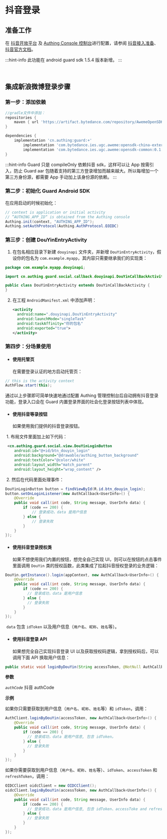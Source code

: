 # 抖音登录

<LastUpdated/>

## 准备工作

在 [抖音开放平台](https://developer.open-douyin.com/) 及 [Authing Console 控制台](https://authing.cn/)进行配置，请参阅 [抖音接入准备](../../../guides/connections/social/douyin-mobile/README.md)、[抖音官方文档](https://developer.open-douyin.com/docs/resource/zh-CN/dop/develop/sdk/mobile-app/permission/android/permission-develop-guide)。

:::hint-info
此功能在 android guard sdk 1.5.4 版本新增。
:::

<br>

## 集成新浪微博登录步骤

### 第一步：添加依赖

```groovy
//gradle文件中添加：
repositories {
    maven { url 'https://artifact.bytedance.com/repository/AwemeOpenSDK' }
}

dependencies {
    implementation 'cn.authing:guard:+'
		implementation 'com.bytedance.ies.ugc.aweme:opensdk-china-external:0.1.9.6'
		implementation 'com.bytedance.ies.ugc.aweme:opensdk-common:0.1.9.6'
}
```

:::hint-info
Guard 只是 compileOnly 依赖抖音 sdk，这样可以让 App 按需引入，防止 Guard aar 包随着支持的第三方登录增加而越来越大。所以每增加一个第三方身份源，都需要 App 手动加上该身份源的依赖。
:::

### 第二步：初始化 Guard Android SDK

在应用启动的时候初始化：

```java
// context is application or initial activity
// ”AUTHING_APP_ID“ is obtained from the Authing console
Authing.init(context, "AUTHING_APP_ID");
Authing.setAuthProtocol(Authing.AuthProtocol.EOIDC)
```

### 第三步：创建 DouYinEntryActivity

1. 在包名相应目录下新建 `douyinapi` 文件夹，并新增 `DouYinEntryActivity`，假设你的包名为 `com.example.myapp`，其内容只需要继承我们的实现类：

```java
package com.example.myapp.douyinapi;

import cn.authing.guard.social.callback.douyinapi.DouYinCallBackActivity;

public class DouYinEntryActivity extends DouYinCallBackActivity {
}
```

2. 在工程 `AndroidManifest.xml` 中添加声明：

   ```xml
   <activity
     android:name=".douyinapi.DouYinEntryActivity"
     android:launchMode="singleTask"
     android:taskAffinity="你的包名"
     android:exported="true">
   </activity>
   ```


### 第四步：分场景使用

- #### 使用托管页
  在需要登录认证的地方启动托管页：
```java
// this is the activity context
AuthFlow.start(this);
```

通过以上步骤即可简单快速地通过配置 Authing 管理控制台后自动拥有抖音登录功能，登录入口会在 Guard 内置登录界面的社会化登录按钮列表中体现。

- #### 使用抖音等录按钮
    如果使用我们提供的抖音登录按钮。

​		1. 布局文件里面加上如下代码：

```xml
 <cn.authing.guard.social.view.DouYinLoginButton
    android:id="@+id/btn_douyin_login"
    android:background="@drawable/authing_button_background"
    android:textColor="@color/white"
    android:layout_width="match_parent"
    android:layout_height="wrap_content" />
```

​		2. 然后在代码里面处理事件：

```java
DouYinLoginButton button = findViewById(R.id.btn_douyin_login);
button.setOnLoginListener(new AuthCallback<UserInfo>() {
    @Override
    public void call(int code, String message, UserInfo data) {
      	if (code == 200) {
        	// 登录成功，data 是用户信息
       	} else {
        	// 登录失败
      	}
    }
});
```

- #### 使用抖音登录授权类
  如果不想使用我们内置的按钮，想完全自己实现 UI，则可以在按钮的点击事件里面调用 `DouYin` 类的授权函数，此类集成了拉起抖音授权登录的业务逻辑：

```java
DouYin.getInstance().login(appContext, new AuthCallback<UserInfo>() {
    @Override
    public void call(int code, String message, UserInfo data) {
        if (code == 200) {
          // 登录成功，data 是用户信息
        } else {
          // 登录失败
        }
    }
});
```

​	`data` 包含 `idToken` 以及用户信息（`用户名`、`昵称`、`姓名`等）。

- #### 使用抖音登录 API 

  如果想完全自己实现抖音登录 UI 以及获取授权码逻辑，拿到授权码后，可以调用下面 API 换取用户信息：

```java
public static void loginByDouYin(String accessToken, @NotNull AuthCallback<UserInfo> callback)
```

**参数**

*`authCode`* 抖音 authCode

**示例**

如果你只需要获取到用户信息（`用户名`、`昵称`、`姓名`等）和 `idToken`，调用：

```java
AuthClient.loginByDouYin(accessToken, new AuthCallback<UserInfo>() {
    @Override
    public void call(int code, String message, UserInfo data) {
        if (code == 200) {
          // 登录成功，data 是用户信息, 包含 idToken。
        } else {
          // 登录失败
        }
    }
});
```

如果你需要获取到用户信息（`用户名`、`昵称`、`姓名`等）、`idToken`、`accessToken` 和 `refreshToken`，调用：

```java
OIDCClient oidcClient = new OIDCClient();
oidcClient.loginByDouYin(accessToken, new AuthCallback<UserInfo>() {
    @Override
    public void call(int code, String message, UserInfo data) {
        if (code == 200) {
          // 登录成功，data 是用户信息, 包含 idToken、accessToke and refreshToken。
        } else {
          // 登录失败
        }
    }
});
```

